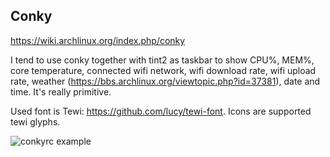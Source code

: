 ## Conky

https://wiki.archlinux.org/index.php/conky

I tend to use conky together with tint2 as taskbar to show CPU%, MEM%, core temperature, connected wifi network, wifi download rate, wifi upload rate, weather (https://bbs.archlinux.org/viewtopic.php?id=37381), date and time. It's really primitive.

Used font is Tewi: https://github.com/lucy/tewi-font. Icons are supported tewi glyphs.

![conkyrc example](https://my.mixtape.moe/fkakug.png)
